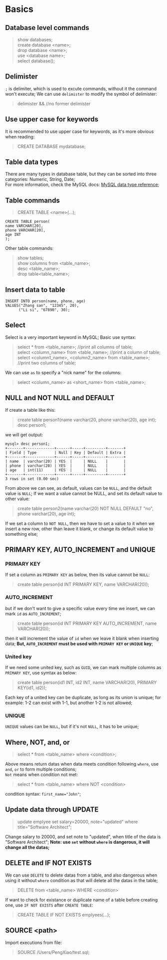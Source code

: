 # Basics
## Database level commands
> show databases;  
> create database <name\>;  
> drop database <name\>;  
> use <database name\>;  
> select database();  
## Delimister
`;` is delimiter, which is used to excute commands, without it the command won't execute; We can use `delimister` to modify the symbol of delimister:  
> delimister && //no former delimister
## Use upper case for keywords
It is recommended to use upper case for keywords, as it's more obvious when reading:
> CREATE DATABASE mydatabase;  
## Table data types
There are many types in database table, but they can be sorted into three categories: Numeric, String, Date;  
For more information, check the MySQL docs: [MySQL data type reference](https://dev.mysql.com/doc/refman/5.7/en/data-type-overview.html);
## Table commands
> CREATE TABLE <name\>(...);
```MySQL
CREATE TABLE person(
name VARCHAR[20],
phone VARCHAR[20],
age INT
);
```
Other table commands:  
> show tables;  
> show columns from <table_name\>;  
> desc <table_name>;  
> drop table<table_name\>;
## Insert data to table
```MySQL
INSERT INTO person(name, phone, age)
VALUES("Zhang san", "12345", 20),
      ("Li si", "67890", 30);
```
## Select
Select is a very important keyword in MySQL;
Basic use syntax:
> select * from <table_name\>; //print all columns of table;  
> select <column_name\> from <table_name\>; //print a column of table;  
> select <column1_name\>, <column2_name\> from <table_name\>; //print two columns of table;

We can use `as` to specify a "nick name" for the columns:
> select <column_name\> as <short_name\> from <table_name\>;
## NULL and NOT NULL and DEFAULT
If create a table like this:
> create table person1(name varchar(20, phone varchar(20), age int);  
> desc person1;  

we will get output:  
```
mysql> desc person1;
+-------+-------------+------+-----+---------+-------+
| Field | Type        | Null | Key | Default | Extra |
+-------+-------------+------+-----+---------+-------+
| name  | varchar(20) | YES  |     | NULL    |       |
| phone | varchar(20) | YES  |     | NULL    |       |
| age   | int(11)     | YES  |     | NULL    |       |
+-------+-------------+------+-----+---------+-------+
3 rows in set (0.00 sec)
```
From above we can see, as default, values can be `NULL`, and the default value is `NULL`;
If we want a value cannot be NULL, and set its default value to other value:
> create table person2(name varchar(20) NOT NULL DEFAULT "no", phone varchar(20), age int);  

If we set a column to `NOT NULL`, then we have to set a value to it when we insert a new row, other than leave it blank, or change its default value to something else;
## PRIMARY KEY, AUTO_INCREMENT and UNIQUE
### PRIMARY KEY
If set a column as `PRIMARY KEY` as below, then its value cannot be `NULL`:
> create table person(id INT PRIMARY KEY, name VARCHAR(20));  
### AUTO_INCREMENT
but if we don't want to give a specific value every time we insert, we can mark `id` as `AUTO_INCREMENT`;
> create table person(id INT PRIMARY KEY AUTO_INCREMENT, name VARCHAR(20));

then it will increment the value of `id` when we leave it blank when inserting data; **But, `AUTO_INCREMENT` must be used with `PRIMARY KEY` or `UNIQUE` key**;  
### United key
If we need some united key, such as `GUID`, we can mark multiple columns as `PRIMARY KEY`, use symtax as below:
> create table person(id1 INT, id2 INT, name VARCHAR(20), PRIMARY KEY(id1, id2));  

Each key of a united key can be duplicate, as long as its union is unique; for example: 1-2 can exist with 1-1, but another 1-2 is not allowed;
### UNIQUE
`UNIQUE` values can be `NULL`, but if it's not `NULL`, it has to be unique;  
## Where, NOT, and, or
> select * from <table_name\> where <condition\>;    

Above means return datas when data meets condition following `where`, use `and`, `or` to form multiple conditions;  
`Not` means when condition not met:  
> select * from <table_name\> where NOT <condition\>  

condition syntax: `first_name="John"`;
## Update data through UPDATE
> update emplyee set salary=20000, note="updated" where title="Software Architect";  

Change salary to 20000, and set note to "updated", when title of the data is "Software Architect"; 
**Note: use `set` without `where` is dangerous, it will change all the datas;**
## DELETE and IF NOT EXISTS
We can use `DELETE` to delete datas from a table, and also dangerous when using it without `where` condition as that will delete all the datas in the table;  
> DELETE from <table_name\> WHERE <condition\>  

If want to check for existance or duplicate name of a table before creating one, use `IF NOT EXISTS` after `CREATE TABLE`:
> CREATE TABLE IF NOT EXISTS emplyees(...);
## SOURCE <path\>
Import executions from file:
> SOURCE /Users/PengXiao/test.sql;

